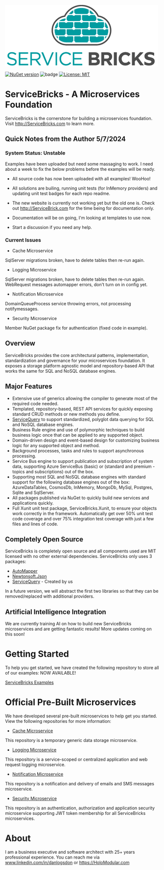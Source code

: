 ![ServiceBricks Logo](https://github.com/holomodular/ServiceBricks/blob/main/Logo.png)  

[![NuGet version](https://badge.fury.io/nu/ServiceBricks.svg)](https://badge.fury.io/nu/ServiceBricks)
![badge](https://img.shields.io/endpoint?url=https://gist.githubusercontent.com/holomodular-support/bdb5c7c570a7a88ffb3efb3505273e34/raw/servicebricks-codecoverage.json)
[![License: MIT](https://img.shields.io/badge/License-MIT-blue.svg)](https://opensource.org/licenses/MIT)

# ServiceBricks - A Microservices Foundation

ServiceBricks is the cornerstone for building a microservices foundation. Visit http://ServiceBricks.com to learn more.

## Quick Notes from the Author 5/7/2024

### System Status: Unstable

Examples have been uploaded but need some massaging to work. I need about a week to fix the below problems before the examples will be ready. 

* All source code has now been uploaded with all examples! WooHoo!

* All solutions are builing, running unit tests (for InMemory providers) and updating unit test badges for each repo readme. 

* The new website is currently not working yet but the old one is. Check out http://ServiceBrick.com for the time being for documentation only.

* Documentation will be on going, I'm looking at templates to use now.

* Start a discussion if you need any help.

### Current Issues

* Cache Microservice
  
SqlServer migrations broken, have to delete tables then re-run again.

* Logging Microservice

SqlServer migrations broken, have to delete tables then re-run again. WebRequest messages automapper errors, don't turn on in config yet.

* Notification Microservice

DomainQueueProcess service throwing errors, not processing notifymessages.

* Security Microservice

Member NuGet package fix for authentication (fixed code in example).



## Overview

ServiceBricks provides the core architectural patterns, implementation, standardization and governance for your microservices foundation.
It exposes a storage platform agnostic model and repository-based API that works the same for SQL and NoSQL database engines.

## Major Features

* Extensive use of generics allowing the compiler to generate most of the required code needed.
* Templated, repository-based, REST API services for quickly exposing standard CRUD methods or new methods you define.
* [ServiceQuery](https://github.com/holomodular/ServiceQuery) to support standardized, polyglot data querying for SQL and NoSQL database engines.
* Business Rule engine and use of polymorphic techniques to build business logic once that can be applied to any supported object.
* Domain-driven design and event-based design for customizing business logic for any supported object and method.
* Background processes, tasks and rules to support asynchronous processing.
* Service Bus engine to support publication and subscription of system data, supporting Azure ServiceBus (basic) or (standard and premium - topics and subscriptions) out of the box.
* Supporting most SQL and NoSQL database engines with standard support for the following database engines out of the box: AzureDataTables, CosmosDb, InMemory, MongoDb, MySql, Postgres, Sqlite and SqlServer.
* All packages published via NuGet to quickly build new services and applications quickly.
* Full Xunit unit test package, ServiceBricks.Xunit, to ensure your objects work correctly in the framework. Automatically get over 50% unit test code coverage and over 75% integration test coverage with just a few files and lines of code.

## Completely Open Source

ServiceBricks is completely open source and all components used are MIT licensed with no other external dependencies. ServiceBricks only uses 3 packages:

* [AutoMapper](https://github.com/AutoMapper/AutoMapper)
* [Newtonsoft.Json](https://github.com/JamesNK/Newtonsoft.Json)
* [ServiceQuery](https://github.com/holomodular/ServiceQuery) - Created by us

In a future version, we will abstract the first two libraries so that they can be removed/replaced with additional providers. 

## Artificial Intelligence Integration

We are currently training AI on how to build new ServiceBricks microservices and are getting fantastic results! More updates coming on this soon!


# Getting Started

To help you get started, we have created the following repository to store all of our examples: NOW AVAILABLE!

[ServiceBricks Examples](https://github.com/holomodular/ServiceBricks-Examples)

# Official Pre-Built Microservices

We have developed several pre-built microservices to help get you started. View the following repositories for more information:

* [Cache Microservice](https://github.com/holomodular/ServiceBricks-Cache)

This repository is a temporary generic data storage microservice.

* [Logging Microservice](https://github.com/holomodular/ServiceBricks-Logging)

This repository is a service-scoped or centralized application and web request logging microservice.

* [Notification Microservice](https://github.com/holomodular/ServiceBricks-Notification)

This repository is a notification and delivery of emails and SMS messages microservice.

* [Security Microservice](https://github.com/holomodular/ServiceBricks-Security)

This repository is an authentication, authorization and application security microservice supporting JWT token membership for all ServiceBricks microservices.

# About

I am a business executive and software architect with 25+ years professional experience. You can reach me via www.linkedin.com/in/danlogsdon or https://HoloModular.com
